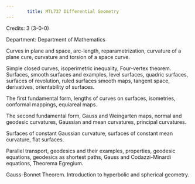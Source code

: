 ```yaml
---
        title: MTL737 Differential Geometry
---
```

Credits: 3 (3-0-0)

Department: Department of Mathematics

Curves in plane and space, arc-length, reparametrization, curvature of a plane cure, curvature and torsion of a space curve.

Simple closed curves, isoperimetric inequality, Four-vertex theorem. Surfaces, smooth surfaces and examples, level surfaces, quadric surfaces, surfaces of revolution, ruled surfaces smooth maps, tangent space, derivatives, orientability of surfaces.

The first fundamental form, lengths of curves on surfaces, isometries, conformal mappings, equiareal maps.

The second fundamental form, Gauss and Weingarten maps, normal and geodesic curvatures, Gaussian and mean curvatures, principal curvatures.

Surfaces of constant Gaussian curvature, surfaces of constant mean curvature, flat surfaces.

Parallel transport, geodesics and their examples, properties, geodesic equations, geodesics as shortest paths, Gauss and Codazzi-Minardi equations, Theorema Egregium.

Gauss-Bonnet Theorem. Introduction to hyperbolic and spherical geometry.
